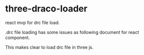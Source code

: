 # three-draco-loader

react mvp for drc file load.

.drc file loading has some issues as following document for react component.

This makes clear to load drc file in three js.


